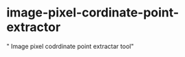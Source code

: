 # image-pixel-cordinate-point-extractor
<div>
  <p>" Image pixel codrdinate point extractar tool"</p>
  <img src= ""/>
 </div>

